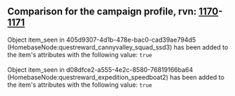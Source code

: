 ## Comparison for the campaign profile, rvn: [1170](https://github.com/PRO100KatYT/FortniteProfileRevisions/tree/main/profiles/campaign/1170%20campaign.json)-[1171](https://github.com/PRO100KatYT/FortniteProfileRevisions/tree/main/profiles/campaign/1171%20campaign.json)

Object item_seen in 405d9307-4d1b-478e-bac0-cad39ae794d5 (HomebaseNode:questreward_cannyvalley_squad_ssd3) has been added to the item's attributes with the following value: `true`
<br><br>
Object item_seen in d08dfce2-a555-4e2c-8580-76819166ba64 (HomebaseNode:questreward_expedition_speedboat2) has been added to the item's attributes with the following value: `true`
<br><br>
